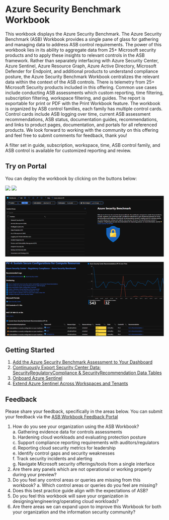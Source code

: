 # Azure Security Benchmark Workbook

This workbook displays the Azure Security Benchmark. The Azure Security Benchmark (ASB) Workbook provides a single pane of glass for gathering and managing data to address ASB control requirements. The power of this workbook lies in its ability to aggregate data from 25+ Microsoft security products and to apply these insights to relevant controls in the ASB framework. Rather than separately interfacing with Azure Security Center, Azure Sentinel, Azure Resource Graph, Azure Active Directory, Microsoft Defender for Endpoint, and additional products to understand compliance posture, the Azure Security Benchmark Workbook centralizes the relevant data within the context of the ASB controls. There is telemetry from 25+ Microsoft Security products included in this offering. Common use cases include conducting ASB assessments which custom reporting, time filtering, subscription filtering, workspace filtering, and guides. The report is exportable for print or PDF with the Print Workbook feature. The workbook is organized by ASB control families, each family has multiple control cards. Control cards include ASB logging over time, current ASB assessment recommendations, ASB status, documentation guides, recommendations, and links to product pages, documentation, and portals for all referenced products. We look forward to working with the community on this offering and feel free to submit comments for feedback, thank you!

A filter set in guide, subscription, workspace, time, ASB control family, and ASB control is available for customized reporting and review.

## Try on Portal
You can deploy the workbook by clicking on the buttons below:

<a href="https://portal.azure.com/#create/Microsoft.Template/uri/https%3A%2F%2Fraw.githubusercontent.com%2FAzure%2FAzure-Security-Center%2FWorkbooks%2FAzureSecurityBenchmark%2FAzureSecurityBenchmark.json" target="_blank"><img src="https://aka.ms/deploytoazurebutton"/></a>
<a href="https://portal.azure.us/#create/Microsoft.Template/uri/https%3A%2F%2Fraw.githubusercontent.com%2FAzure%2FAzure-Security-Center%2FWorkbooks%2FAzureSecurityBenchmark%2FAzureSecurityBenchmark.json" target="_blank"><img src="https://aka.ms/deploytoazuregovbutton"/></a>

![Workbook Overview](./picture1.PNG)

![Workbook Overview](./picture2.PNG)

## Getting Started
1.	[Add the Azure Security Benchmark Assessment to Your Dashboard](https://docs.microsoft.com/azure/security-center/update-regulatory-compliance-packages#add-a-regulatory-standard-to-your-dashboard)<br>
2.	[Continuously Export Security Center Data: SecurityRegulatoryCompliance & SecurityRecommendation Data Tables](https://docs.microsoft.com/azure/security-center/continuous-export)<br>
3.	[Onboard Azure Sentinel](https://docs.microsoft.com/azure/sentinel/quickstart-onboard)<br>
4.	[Extend Azure Sentinel Across Workspaces and Tenants](https://docs.microsoft.com/azure/sentinel/extend-sentinel-across-workspaces-tenants)<br>

## Feedback 
Please share your feedback, specifically in the areas below. You can submit your feedback via the [ASB Workbook Feedback Portal](https://forms.office.com/Pages/ResponsePage.aspx?id=v4j5cvGGr0GRqy180BHbR2S7iBSzt7xHgt8hpEjayo1UMlQ0U0JQT1dZQkk0WThJTEVHV1RBNTcxSi4u)
1.	How do you see your organization using the ASB Workbook?<br>
        a.	Gathering evidence data for controls assessments<br>
        b.	Hardening cloud workloads and evaluating protection posture<br>
        c.	Support compliance reporting requirements with auditors/regulators<br>
        d.	Reporting cloud security metrics for leadership<br>
        e.	Identify control gaps and security weaknesses<br>
        f.	Track security incidents and alerting<br>
        g.	Navigate Microsoft security offerings/tools from a single interface<br>
2.	Are there any panels which are not operational or working properly during your preview?
3.	Do you feel any control areas or queries are missing from this workbook?
a.	Which control areas or queries do you feel are missing?
4.	Does this best practice guide align with the expectations of ASB?
5.	Do you feel this workbook will save your organization in designing/engineering/operating cloud workloads?
6.	Are there areas we can expand upon to improve this Workbook for both your organization and the information security community?